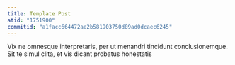 ```yaml
---
title: Template Post
atid: "1751900"
commitid: "a1facc664472ae2b581903750d89ad0dcaec6245"
---
```

Vix ne omnesque interpretaris, per ut menandri tincidunt conclusionemque. Sit te simul clita, et vis dicant probatus honestatis